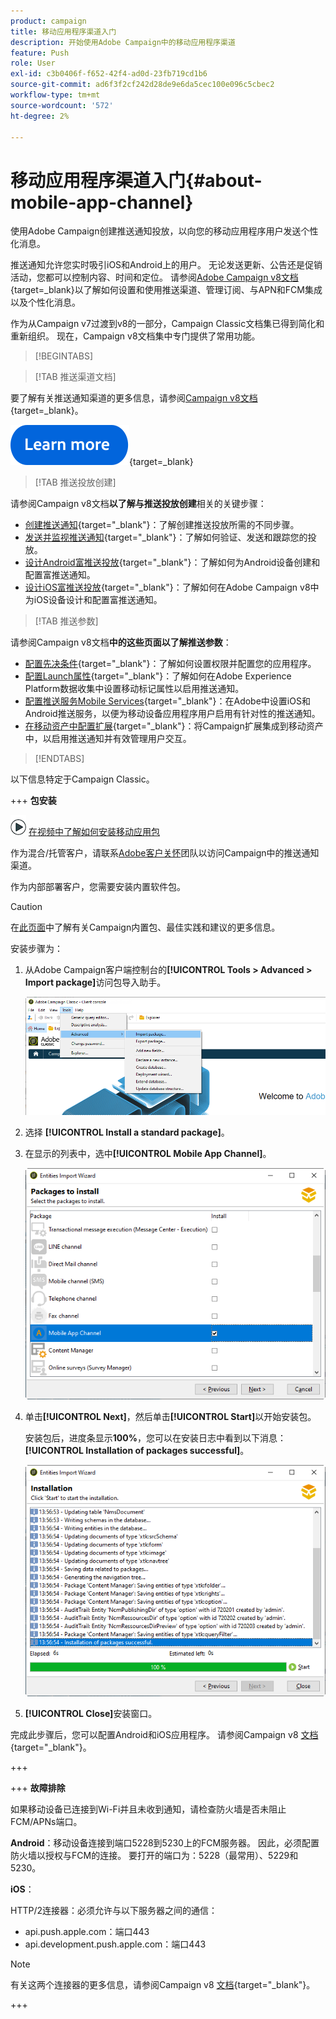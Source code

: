 ```yaml
---
product: campaign
title: 移动应用程序渠道入门
description: 开始使用Adobe Campaign中的移动应用程序渠道
feature: Push
role: User
exl-id: c3b0406f-f652-42f4-ad0d-23fb719cd1b6
source-git-commit: ad6f3f2cf242d28de9e6da5cec100e096c5cbec2
workflow-type: tm+mt
source-wordcount: '572'
ht-degree: 2%

---
```


# 移动应用程序渠道入门{#about-mobile-app-channel}

使用Adobe Campaign创建推送通知投放，以向您的移动应用程序用户发送个性化消息。

推送通知允许您实时吸引iOS和Android上的用户。 无论发送更新、公告还是促销活动，您都可以控制内容、时间和定位。 请参阅[Adobe Campaign v8文档](https://experienceleague.adobe.com/zh-hans/docs/campaign/campaign-v8/send/emails/email){target=_blank}以了解如何设置和使用推送渠道、管理订阅、与APN和FCM集成以及个性化消息。

作为从Campaign v7过渡到v8的一部分，Campaign Classic文档集已得到简化和重新组织。 现在，Campaign v8文档集中专门提供了常用功能。

>[!BEGINTABS]

>[!TAB 推送渠道文档]

要了解有关推送通知渠道的更多信息，请参阅[Campaign v8文档](https://experienceleague.adobe.com/docs/campaign/campaign-v8/send/push/push.html?lang=zh-Hans){target=_blank}。

[![image](../../assets/do-not-localize/learn-more-button.svg)](https://experienceleague.adobe.com/docs/campaign/campaign-v8/send/push/push.html?lang=zh-Hans){target=_blank}


>[!TAB 推送投放创建]

请参阅Campaign v8文档&#x200B;**以了解与推送投放创建**&#x200B;相关的关键步骤：

* [创建推送通知](https://experienceleague.adobe.com/docs/campaign/campaign-v8/send/push/push.html?lang=zh-Hans#push-create){target="_blank"}：了解创建推送投放所需的不同步骤。
* [发送并监视推送通知](https://experienceleague.adobe.com/docs/campaign/campaign-v8/send/push/push.html?lang=zh-Hans#push-test){target="_blank"}：了解如何验证、发送和跟踪您的投放。
* [设计Android富推送投放](https://experienceleague.adobe.com/docs/campaign/campaign-v8/send/push/rich-push/rich-push-android.html?lang=zh-Hans){target="_blank"}：了解如何为Android设备创建和配置富推送通知。
* [设计iOS富推送投放](https://experienceleague.adobe.com/docs/campaign/campaign-v8/send/push/rich-push/rich-push-ios.html?lang=zh-Hans){target="_blank"}：了解如何在Adobe Campaign v8中为iOS设备设计和配置富推送通知。


>[!TAB 推送参数]

请参阅Campaign v8文档&#x200B;**中的这些页面以了解推送参数**：

* [配置先决条件](https://experienceleague.adobe.com/docs/campaign/campaign-v8/send/push/push-settings.html?lang=zh-Hans#before-starting){target="_blank"}：了解如何设置权限并配置您的应用程序。
* [配置Launch属性](https://experienceleague.adobe.com/docs/campaign/campaign-v8/send/push/push-settings.html?lang=zh-Hans#launch-property){target="_blank"}：了解如何在Adobe Experience Platform数据收集中设置移动标记属性以启用推送通知。
* [配置推送服务Mobile Services](https://experienceleague.adobe.com/docs/campaign/campaign-v8/send/push/push-settings.html?lang=zh-Hans#push-service){target="_blank"}：在Adobe中设置iOS和Android推送服务，以便为移动设备应用程序用户启用有针对性的推送通知。
* [在移动资产中配置扩展](https://experienceleague.adobe.com/docs/campaign/campaign-v8/send/push/push-settings.html?lang=zh-Hans#configure-extension){target="_blank"}：将Campaign扩展集成到移动资产中，以启用推送通知并有效管理用户交互。

>[!ENDTABS]


以下信息特定于Campaign Classic。

+++ **包安装**

![](assets/do-not-localize/how-to-video.png) [在视频中了解如何安装移动应用包](https://experienceleague.adobe.com/docs/campaign-classic-learn/tutorials/sending-messages/push-channel/installing-the-mobile-app-channel.html?lang=zh-Hans#sending-messages)

作为混合/托管客户，请联系[Adobe客户关怀](https://helpx.adobe.com/cn/enterprise/admin-guide.html/enterprise/using/support-for-experience-cloud.ug.html)团队以访问Campaign中的推送通知渠道。

作为内部部署客户，您需要安装内置软件包。

>[!CAUTION]
>
>在[此页面](../../installation/using/installing-campaign-standard-packages.md)中了解有关Campaign内置包、最佳实践和建议的更多信息。

安装步骤为：

1. 从Adobe Campaign客户端控制台的&#x200B;**[!UICONTROL Tools > Advanced > Import package]**&#x200B;访问包导入助手。

   ![](assets/package_ios.png)

1. 选择 **[!UICONTROL Install a standard package]**。

1. 在显示的列表中，选中&#x200B;**[!UICONTROL Mobile App Channel]**。

   ![](assets/package_ios_2.png)

1. 单击&#x200B;**[!UICONTROL Next]**，然后单击&#x200B;**[!UICONTROL Start]**&#x200B;以开始安装包。

   安装包后，进度条显示&#x200B;**100%**，您可以在安装日志中看到以下消息： **[!UICONTROL Installation of packages successful]**。

   ![](assets/package_ios_3.png)

1. **[!UICONTROL Close]**&#x200B;安装窗口。

完成此步骤后，您可以配置Android和iOS应用程序。 请参阅Campaign v8 [文档](https://experienceleague.adobe.com/docs/campaign/campaign-v8/send/push/push.html?lang=zh-Hans){target="_blank"}。

+++

+++ **故障排除**

如果移动设备已连接到Wi-Fi并且未收到通知，请检查防火墙是否未阻止FCM/APNs端口。

**Android**：移动设备连接到端口5228到5230上的FCM服务器。 因此，必须配置防火墙以授权与FCM的连接。 要打开的端口为：5228（最常用）、5229和5230。

**iOS**：

HTTP/2连接器：必须允许与以下服务器之间的通信：

* api.push.apple.com：端口443
* api.development.push.apple.com：端口443

>[!NOTE]
>
>有关这两个连接器的更多信息，请参阅Campaign v8 [文档](https://experienceleague.adobe.com/docs/campaign/campaign-v8/send/push/push-settings.html?lang=zh-Hans){target="_blank"}。

+++
